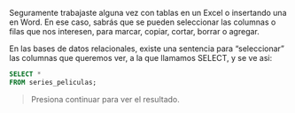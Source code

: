 Seguramente trabajaste alguna vez con tablas en un Excel o insertando una en Word. 
En ese caso, sabrás que se pueden seleccionar las columnas o filas que nos interesen, para marcar, copiar, cortar, borrar o agregar. 

En las bases de datos relacionales, existe una sentencia para “seleccionar” las columnas que queremos ver, a la que llamamos SELECT, y se ve asi: 


```sql
SELECT * 
FROM series_peliculas;
```

> Presiona continuar para ver el resultado.
